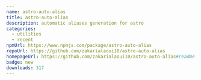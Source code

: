 ```yaml
---
name: astro-auto-alias
title: astro-auto-alias
description: automatic aliases generation for astro
categories:
  - utilities
  - recent
npmUrl: https://www.npmjs.com/package/astro-auto-alias
repoUrl: https://github.com/zakarialaoui10/astro-auto-alias
homepageUrl: https://github.com/zakarialaoui10/astro-auto-alias#readme
badge: new
downloads: 317
---
```

